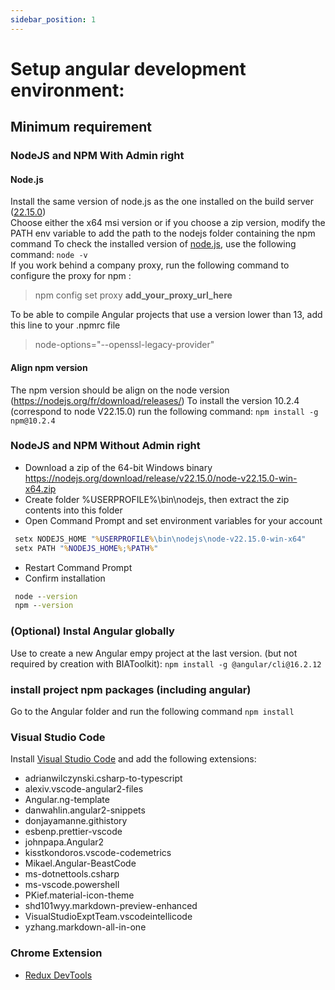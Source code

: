 ```yaml
---
sidebar_position: 1
---
```


# Setup angular development environment:

## Minimum requirement

### NodeJS and NPM With Admin right
#### Node.js
Install the same version of node.js as the one installed on the build server ([22.15.0](https://nodejs.org/download/release/v22.15.0/))   
Choose either the x64 msi version or if you choose a zip version, modify the PATH env variable to add the path to the nodejs folder containing the npm command
To check the installed version of [node.js](https://nodejs.org/en/download/releases/), use the following command: `node -v`   
If you work behind a company proxy, run the following command to configure the proxy for npm : 
> npm config set proxy **add_your_proxy_url_here**

To be able to compile Angular projects that use a version lower than 13, add this line to your .npmrc file
> node-options="--openssl-legacy-provider"
#### Align npm version
The npm version should be align on the node version (https://nodejs.org/fr/download/releases/)
To install the version 10.2.4 (correspond to node V22.15.0) run the following command:
```npm install -g npm@10.2.4```

### NodeJS and NPM Without Admin right
* Download a zip of the 64-bit Windows binary https://nodejs.org/download/release/v22.15.0/node-v22.15.0-win-x64.zip
* Create folder %USERPROFILE%\bin\nodejs, then extract the zip contents into this folder
* Open Command Prompt and set environment variables for your account
```cmd
 setx NODEJS_HOME "%USERPROFILE%\bin\nodejs\node-v22.15.0-win-x64"
 setx PATH "%NODEJS_HOME%;%PATH%"
```
* Restart Command Prompt
* Confirm installation
```cmd
 node --version
 npm --version
```

### (Optional) Instal Angular globally
Use to create a new Angular empy project at the last version. (but not required by creation with BIAToolkit):
```npm install -g @angular/cli@16.2.12```

### install project npm packages (including angular)
Go to the Angular folder and run the following command  `npm install`   

### Visual Studio Code
Install [Visual Studio Code](https://code.visualstudio.com/Download) and add the following extensions:
* adrianwilczynski.csharp-to-typescript
* alexiv.vscode-angular2-files
* Angular.ng-template
* danwahlin.angular2-snippets
* donjayamanne.githistory
* esbenp.prettier-vscode
* johnpapa.Angular2
* kisstkondoros.vscode-codemetrics
* Mikael.Angular-BeastCode
* ms-dotnettools.csharp
* ms-vscode.powershell
* PKief.material-icon-theme
* shd101wyy.markdown-preview-enhanced
* VisualStudioExptTeam.vscodeintellicode
* yzhang.markdown-all-in-one

### Chrome Extension
* [Redux DevTools](https://github.com/reduxjs/redux-devtools/)
